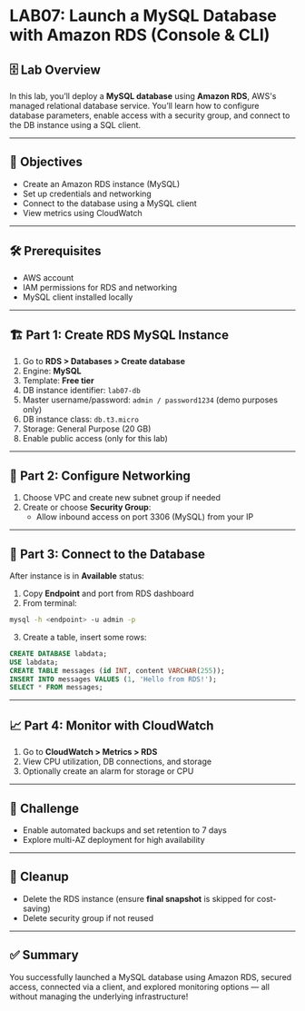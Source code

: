 # LAB07: Launch a MySQL Database with Amazon RDS (Console & CLI)

## 🗄️ Lab Overview

In this lab, you’ll deploy a **MySQL database** using **Amazon RDS**, AWS's managed relational database service. You’ll learn how to configure database parameters, enable access with a security group, and connect to the DB instance using a SQL client.

---

## 🎯 Objectives

- Create an Amazon RDS instance (MySQL)
- Set up credentials and networking
- Connect to the database using a MySQL client
- View metrics using CloudWatch

---

## 🛠️ Prerequisites

- AWS account
- IAM permissions for RDS and networking
- MySQL client installed locally

---

## 🏗️ Part 1: Create RDS MySQL Instance

1. Go to **RDS > Databases > Create database**
2. Engine: **MySQL**
3. Template: **Free tier**
4. DB instance identifier: `lab07-db`
5. Master username/password: `admin / password1234` (demo purposes only)
6. DB instance class: `db.t3.micro`
7. Storage: General Purpose (20 GB)
8. Enable public access (only for this lab)

---

## 🔐 Part 2: Configure Networking

1. Choose VPC and create new subnet group if needed
2. Create or choose **Security Group**:
   - Allow inbound access on port 3306 (MySQL) from your IP

---

## 🔌 Part 3: Connect to the Database

After instance is in **Available** status:
1. Copy **Endpoint** and port from RDS dashboard
2. From terminal:
```bash
mysql -h <endpoint> -u admin -p
```
3. Create a table, insert some rows:
```sql
CREATE DATABASE labdata;
USE labdata;
CREATE TABLE messages (id INT, content VARCHAR(255));
INSERT INTO messages VALUES (1, 'Hello from RDS!');
SELECT * FROM messages;
```

---

## 📈 Part 4: Monitor with CloudWatch

1. Go to **CloudWatch > Metrics > RDS**
2. View CPU utilization, DB connections, and storage
3. Optionally create an alarm for storage or CPU

---

## 🧪 Challenge

- Enable automated backups and set retention to 7 days
- Explore multi-AZ deployment for high availability

---

## 🧹 Cleanup

- Delete the RDS instance (ensure **final snapshot** is skipped for cost-saving)
- Delete security group if not reused

---

## ✅ Summary

You successfully launched a MySQL database using Amazon RDS, secured access, connected via a client, and explored monitoring options — all without managing the underlying infrastructure!

